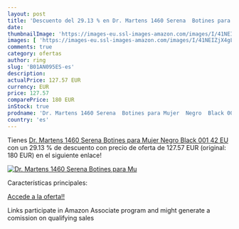 ```yaml
---
layout: post
title: 'Descuento del 29.13 % en Dr. Martens 1460 Serena  Botines para Mu'
date: 
thumbnailImage: 'https://images-eu.ssl-images-amazon.com/images/I/41NEIZjX4gL._SL200_.jpg'
images: [ 'https://images-eu.ssl-images-amazon.com/images/I/41NEIZjX4gL._SL200_.jpg' ]
comments: true
category: ofertas
author: ring
slug: 'B01AN095ES-es'
description:
actualPrice: 127.57 EUR
currency: EUR
price: 127.57
comparePrice: 180 EUR
inStock: true
prodname: 'Dr. Martens 1460 Serena  Botines para Mujer  Negro  Black 001   42 EU'
country: 'es'
---
```


Tienes [Dr. Martens 1460 Serena  Botines para Mujer  Negro  Black 001   42 EU](https://www.amazon.es/dp/B01AN095ES/?tag=tolees-21) con un 29.13 % de descuento con precio de oferta de 127.57 EUR (original: 180 EUR) en el siguiente enlace!

[![Dr. Martens 1460 Serena  Botines para Mu](https://images-eu.ssl-images-amazon.com/images/I/41NEIZjX4gL._SL200_.jpg)](https://www.amazon.es/dp/B01AN095ES/?tag=tolees-21)

Características principales:


[Accede a la oferta!!](https://www.amazon.es/dp/B01AN095ES/?tag=tolees-21)

Links participate in Amazon Associate program and might generate a comission on qualifying sales


